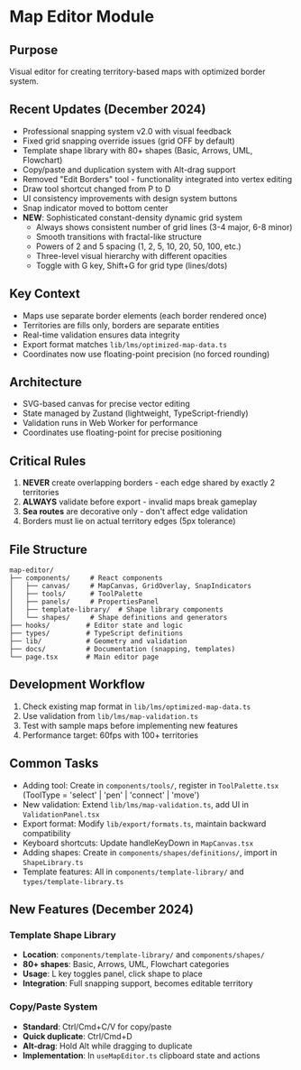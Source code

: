 # Map Editor Module

## Purpose
Visual editor for creating territory-based maps with optimized border system.

## Recent Updates (December 2024)
- Professional snapping system v2.0 with visual feedback
- Fixed grid snapping override issues (grid OFF by default)
- Template shape library with 80+ shapes (Basic, Arrows, UML, Flowchart)
- Copy/paste and duplication system with Alt-drag support
- Removed "Edit Borders" tool - functionality integrated into vertex editing
- Draw tool shortcut changed from P to D
- UI consistency improvements with design system buttons
- Snap indicator moved to bottom center
- **NEW**: Sophisticated constant-density dynamic grid system
  - Always shows consistent number of grid lines (3-4 major, 6-8 minor)
  - Smooth transitions with fractal-like structure
  - Powers of 2 and 5 spacing (1, 2, 5, 10, 20, 50, 100, etc.)
  - Three-level visual hierarchy with different opacities
  - Toggle with G key, Shift+G for grid type (lines/dots)

## Key Context
- Maps use separate border elements (each border rendered once)
- Territories are fills only, borders are separate entities
- Real-time validation ensures data integrity
- Export format matches `lib/lms/optimized-map-data.ts`
- Coordinates now use floating-point precision (no forced rounding)

## Architecture
- SVG-based canvas for precise vector editing
- State managed by Zustand (lightweight, TypeScript-friendly)
- Validation runs in Web Worker for performance
- Coordinates use floating-point for precise positioning

## Critical Rules
1. **NEVER** create overlapping borders - each edge shared by exactly 2 territories
2. **ALWAYS** validate before export - invalid maps break gameplay
3. **Sea routes** are decorative only - don't affect edge validation
4. Borders must lie on actual territory edges (5px tolerance)

## File Structure
```
map-editor/
├── components/     # React components
│   ├── canvas/     # MapCanvas, GridOverlay, SnapIndicators
│   ├── tools/      # ToolPalette
│   ├── panels/     # PropertiesPanel
│   ├── template-library/  # Shape library components
│   └── shapes/     # Shape definitions and generators
├── hooks/         # Editor state and logic
├── types/         # TypeScript definitions
├── lib/           # Geometry and validation
├── docs/          # Documentation (snapping, templates)
└── page.tsx       # Main editor page
```

## Development Workflow
1. Check existing map format in `lib/lms/optimized-map-data.ts`
2. Use validation from `lib/lms/map-validation.ts`
3. Test with sample maps before implementing new features
4. Performance target: 60fps with 100+ territories

## Common Tasks
- Adding tool: Create in `components/tools/`, register in `ToolPalette.tsx` (ToolType = 'select' | 'pen' | 'connect' | 'move')
- New validation: Extend `lib/lms/map-validation.ts`, add UI in `ValidationPanel.tsx`
- Export format: Modify `lib/export/formats.ts`, maintain backward compatibility
- Keyboard shortcuts: Update handleKeyDown in `MapCanvas.tsx`
- Adding shapes: Create in `components/shapes/definitions/`, import in `ShapeLibrary.ts`
- Template features: All in `components/template-library/` and `types/template-library.ts`

## New Features (December 2024)

### Template Shape Library
- **Location**: `components/template-library/` and `components/shapes/`
- **80+ shapes**: Basic, Arrows, UML, Flowchart categories
- **Usage**: L key toggles panel, click shape to place
- **Integration**: Full snapping support, becomes editable territory

### Copy/Paste System
- **Standard**: Ctrl/Cmd+C/V for copy/paste
- **Quick duplicate**: Ctrl/Cmd+D
- **Alt-drag**: Hold Alt while dragging to duplicate
- **Implementation**: In `useMapEditor.ts` clipboard state and actions